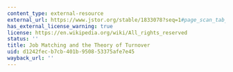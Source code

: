 ```yaml
---
content_type: external-resource
external_url: https://www.jstor.org/stable/1833078?seq=1#page_scan_tab_contents
has_external_license_warning: true
license: https://en.wikipedia.org/wiki/All_rights_reserved
status: ''
title: Job Matching and the Theory of Turnover
uid: d1242fec-b7cb-401b-9508-53375afe7e45
wayback_url: ''
---
```

